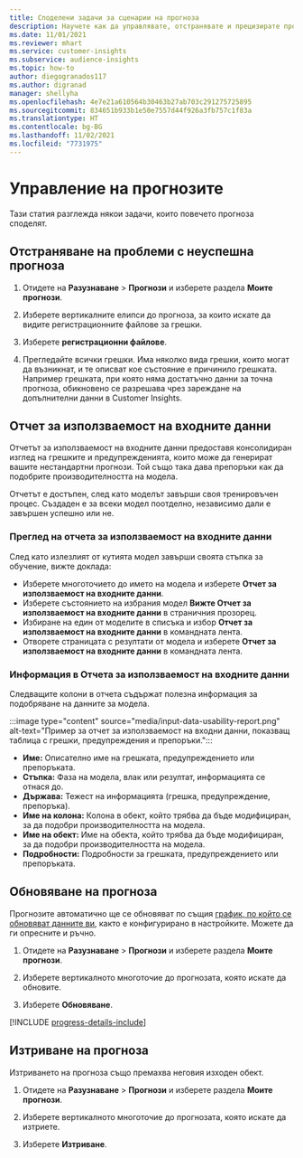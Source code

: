 ```yaml
---
title: Споделени задачи за сценарии на прогноза
description: Научете как да управлявате, отстранявате и прецизирате прогнози.
ms.date: 11/01/2021
ms.reviewer: mhart
ms.service: customer-insights
ms.subservice: audience-insights
ms.topic: how-to
author: diegogranados117
ms.author: digranad
manager: shellyha
ms.openlocfilehash: 4e7e21a610564b30463b27ab703c291275725895
ms.sourcegitcommit: 834651b933b1e50e7557d44f926a3fb757c1f83a
ms.translationtype: HT
ms.contentlocale: bg-BG
ms.lasthandoff: 11/02/2021
ms.locfileid: "7731975"
---
```

# <a name="manage-predictions"></a>Управление на прогнозите

Тази статия разглежда някои задачи, които повечето прогноза споделят.

## <a name="troubleshoot-a-failed-prediction"></a>Отстраняване на проблеми с неуспешна прогноза

1. Отидете на **Разузнаване** > **Прогнози** и изберете раздела **Моите прогнози**.

1. Изберете вертикалните елипси до прогноза, за които искате да видите регистрационните файлове за грешки.

1. Изберете **регистрационни файлове**.

1. Прегледайте всички грешки. Има няколко вида грешки, които могат да възникнат, и те описват кое състояние е причинило грешката. Например грешката, при която няма достатъчно данни за точна прогноза, обикновено се разрешава чрез зареждане на допълнителни данни в Customer Insights.

## <a name="input-data-usability-report"></a>Отчет за използваемост на входните данни

Отчетът за използваемост на входните данни предоставя консолидиран изглед на грешките и предупрежденията, които може да генерират вашите нестандартни прогнози. Той също така дава препоръки как да подобрите производителността на модела.

Отчетът е достъпен, след като моделът завърши своя тренировъчен процес. Създаден е за всеки модел поотделно, независимо дали е завършен успешно или не.

### <a name="view-the-input-data-usability-report"></a>Преглед на отчета за използваемост на входните данни

След като излезлият от кутията модел завърши своята стъпка за обучение, вижте доклада:
- Изберете многоточието до името на модела и изберете **Отчет за използваемост на входните данни**.
- Изберете състоянието на избрания модел **Вижте Отчет за използваемост на входните данни** в страничния прозорец.
- Избиране на един от моделите в списъка и избор **Отчет за използваемост на входните данни** в командната лента.
- Отворете страницата с резултати от модела и изберете **Отчет за използваемост на входните данни** в командната лента.

### <a name="information-in-the-input-data-usability-report"></a>Информация в Отчета за използваемост на входните данни

Следващите колони в отчета съдържат полезна информация за подобряване на данните за модела.

:::image type="content" source="media/input-data-usability-report.png" alt-text="Пример за отчет за използваемост на входни данни, показващ таблица с грешки, предупреждения и препоръки.":::

- **Име:** Описателно име на грешката, предупреждението или препоръката.
- **Стъпка:** Фаза на модела, влак или резултат, информацията се отнася до.
- **Държава:** Тежест на информацията (грешка, предупреждение, препоръка).
- **Име на колона:** Колона в обект, който трябва да бъде модифициран, за да подобри производителността на модела.
- **Име на обект:** Име на обекта, който трябва да бъде модифициран, за да подобри производителността на модела.
- **Подробности:** Подробности за грешката, предупреждението или препоръката.

## <a name="refresh-a-prediction"></a>Обновяване на прогноза

Прогнозите автоматично ще се обновяват по същия [график, по който се обновяват данните ви](system.md#schedule-tab), както е конфигурирано в настройките. Можете да ги опресните и ръчно.

1. Отидете на **Разузнаване** > **Прогнози** и изберете раздела **Моите прогнози**.

1. Изберете вертикалното многоточие до прогнозата, която искате да обновите.

1. Изберете **Обновяване**.

[!INCLUDE [progress-details-include](../includes/progress-details-pane.md)]

## <a name="delete-a-prediction"></a>Изтриване на прогноза

Изтриването на прогноза също премахва неговия изходен обект.

1. Отидете на **Разузнаване** > **Прогнози** и изберете раздела **Моите прогнози**.

1. Изберете вертикалното многоточие до прогнозата, която искате да изтриете.

1. Изберете **Изтриване**.
